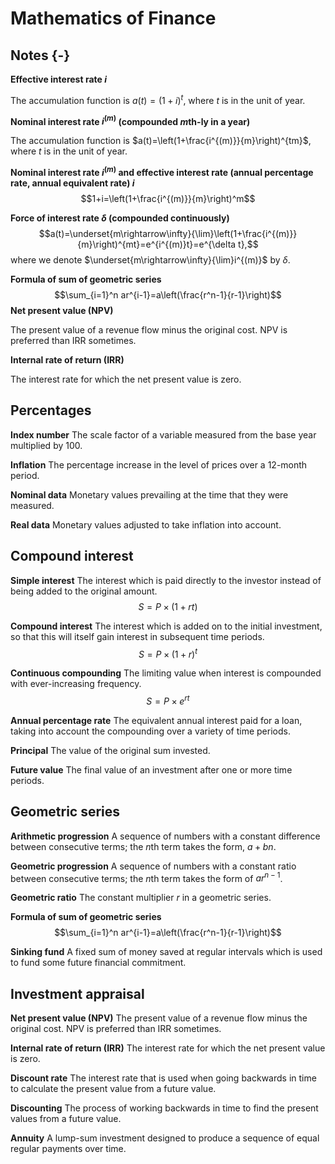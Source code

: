 # Mathematics of Finance

## Notes {-}

**Effective interest rate $i$** 

The accumulation function is $a(t)=(1+i)^t$, where $t$ is in the unit of year.

**Nominal interest rate $i^{(m)}$ (compounded $m$th-ly in a year)** 

The accumulation function is $a(t)=\left(1+\frac{i^{(m)}}{m}\right)^{tm}$, where $t$ is in the unit of year.

**Nominal interest rate $i^{(m)}$ and effective interest rate (annual percentage rate, annual equivalent rate) $i$**
$$1+i=\left(1+\frac{i^{(m)}}{m}\right)^m$$

**Force of interest rate $\delta$ (compounded continuously)** $$a(t)=\underset{m\rightarrow\infty}{\lim}\left(1+\frac{i^{(m)}}{m}\right)^{mt}=e^{i^{(m)}t}=e^{\delta t},$$ where we denote $\underset{m\rightarrow\infty}{\lim}i^{(m)}$ by $\delta$.

**Formula of sum of geometric series** 
$$\sum_{i=1}^n ar^{i-1}=a\left(\frac{r^n-1}{r-1}\right)$$
**Net present value (NPV)** 

The present value of a revenue flow minus the original cost. NPV is preferred than IRR sometimes.

**Internal rate of return (IRR)** 

The interest rate for which the net present value is zero.

## Percentages

**Index number** The scale factor of a variable measured from the base year multiplied by 100.

**Inflation** The percentage increase in the level of prices over a $12$-month period.

**Nominal data** Monetary values prevailing at the time that they were measured.

**Real data** Monetary values adjusted to take inflation into account.

## Compound interest

**Simple interest** The interest which is paid directly to the investor instead of being added to the original amount.
$$S=P\times(1+rt)$$

**Compound interest** The interest which is added on to the initial investment, so that this will itself gain interest in subsequent time periods.
$$S=P\times(1+r)^t$$

**Continuous compounding** The limiting value when interest is compounded with ever-increasing frequency.
$$S=P\times e^{rt}$$

**Annual percentage rate** The equivalent annual interest paid for a loan, taking into account the compounding over a variety of time periods.

**Principal** The value of the original sum invested.

**Future value** The final value of an investment after one or more time periods.

## Geometric series

**Arithmetic progression** A sequence of numbers with a constant difference between consecutive terms; the $n$th term takes the form, $a+bn$.

**Geometric progression** A sequence of numbers with a constant ratio between consecutive terms; the $n$th term takes the form of $ar^{n-1}$. 

**Geometric ratio** The constant multiplier $r$ in a geometric series.

**Formula of sum of geometric series** 
$$\sum_{i=1}^n ar^{i-1}=a\left(\frac{r^n-1}{r-1}\right)$$

**Sinking fund** A fixed sum of money saved at regular intervals which is used to fund some future financial commitment.

## Investment appraisal

**Net present value (NPV)** The present value of a revenue flow minus the original cost. NPV is preferred than IRR sometimes.

**Internal rate of return (IRR)** The interest rate for which the net present value is zero.

**Discount rate** The interest rate that is used when going backwards in time to calculate the present value from a future value.

**Discounting** The process of working backwards in time to find the present values from a future value.

**Annuity** A lump-sum investment designed to produce a sequence of equal regular payments over time.








